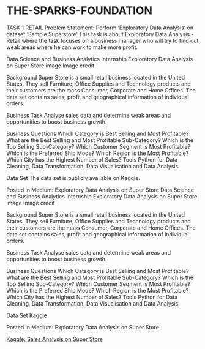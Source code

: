 # THE-SPARKS-FOUNDATION
TASK 1 RETAIL
Problem Statement: Perform ‘Exploratory Data Analysis’ on dataset ‘Sample Superstore’ This task is about Exploratory Data Analysis - Retail where the task focuses on a business manager who will try to find out weak areas where he can work to make more profit.

Data Science and Business Analytics Internship
Exploratory Data Analysis on Super Store
image Image credit

Background
Super Store is a small retail business located in the United States. They sell Furniture, Office Supplies and Technology products and their customers are the mass Consumer, Corporate and Home Offices. The data set contains sales, profit and geographical information of individual orders.

Business Task
Analyse sales data and determine weak areas and opportunities to boost business growth.

Business Questions
Which Category is Best Selling and Most Profitable?
What are the Best Selling and Most Profitable Sub-Category?
Which is the Top Selling Sub-Category?
Which Customer Segment is Most Profitable?
Which is the Preferred Ship Mode?
Which Region is the Most Profitable?
Which City has the Highest Number of Sales?
Tools
Python for Data Cleaning, Data Transformation, Data Visualisation and Data Analysis

Data Set
The data set is publicly available on Kaggle.

Posted in
Medium: Exploratory Data Analysis on Super Store
Data Science and Business Analytics Internship
Exploratory Data Analysis on Super Store
image Image credit

Background
Super Store is a small retail business located in the United States. They sell Furniture, Office Supplies and Technology products and their customers are the mass Consumer, Corporate and Home Offices. The data set contains sales, profit and geographical information of individual orders.

Business Task
Analyse sales data and determine weak areas and opportunities to boost business growth.

Business Questions
Which Category is Best Selling and Most Profitable?
What are the Best Selling and Most Profitable Sub-Category?
Which is the Top Selling Sub-Category?
Which Customer Segment is Most Profitable?
Which is the Preferred Ship Mode?
Which Region is the Most Profitable?
Which City has the Highest Number of Sales?
Tools
Python for Data Cleaning, Data Transformation, Data Visualisation and Data Analysis

Data Set
<a href="https://www.kaggle.com/akashkothare/tsf-datasets" rel="nofollow">Kaggle</a>

Posted in
Medium: Exploratory Data Analysis on Super Store

<a href="https://www.kaggle.com/katiehuangx/sales-analysis-super-store" rel="nofollow">Kaggle: Sales Analysis on Super Store</a>
